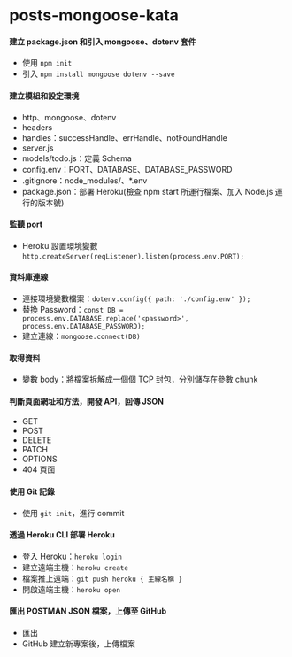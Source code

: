 # posts-mongoose-kata

#### 建立 package.json 和引入 mongoose、dotenv 套件
- 使用 ```npm init```
- 引入 ```npm install mongoose dotenv --save```

#### 建立模組和設定環境
- http、mongoose、dotenv
- headers
- handles：successHandle、errHandle、notFoundHandle
- server.js
- models/todo.js：定義 Schema
- config.env：PORT、DATABASE、DATABASE_PASSWORD
- .gitignore：node_modules/、*.env
- package.json：部署 Heroku(檢查 npm start 所運行檔案、加入 Node.js 運行的版本號)

#### 監聽 port
- Heroku 設置環境變數 ```http.createServer(reqListener).listen(process.env.PORT);```

#### 資料庫連線
- 連接環境變數檔案：```dotenv.config({ path: './config.env' });```
- 替換 Password：```const DB = process.env.DATABASE.replace('<password>', process.env.DATABASE_PASSWORD);```
- 建立連線：```mongoose.connect(DB)```

#### 取得資料
- 變數 body：將檔案拆解成一個個 TCP 封包，分別儲存在參數 chunk

#### 判斷頁面網址和方法，開發 API，回傳 JSON
- GET
- POST
- DELETE
- PATCH
- OPTIONS
- 404 頁面

#### 使用 Git 記錄
- 使用 ```git init```，進行 commit

#### 透過 Heroku CLI 部署 Heroku
- 登入 Heroku：``` heroku login ```
- 建立遠端主機：``` heroku create ```
- 檔案推上遠端：``` git push heroku { 主線名稱 } ```
- 開啟遠端主機：``` heroku open ```

#### 匯出 POSTMAN JSON 檔案，上傳至 GitHub
- 匯出
- GitHub 建立新專案後，上傳檔案
